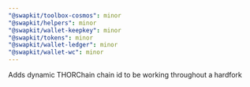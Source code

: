 ```yaml
---
"@swapkit/toolbox-cosmos": minor
"@swapkit/helpers": minor
"@swapkit/wallet-keepkey": minor
"@swapkit/tokens": minor
"@swapkit/wallet-ledger": minor
"@swapkit/wallet-wc": minor
---
```


Adds dynamic THORChain chain id to be working throughout a hardfork
